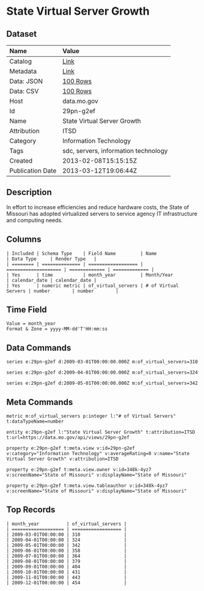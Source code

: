 # State Virtual Server Growth

## Dataset

| Name | Value |
| :--- | :---- |
| Catalog | [Link](https://catalog.data.gov/dataset/state-virtual-server-growth-a2477) |
| Metadata | [Link](https://data.mo.gov/api/views/29pn-g2ef) |
| Data: JSON | [100 Rows](https://data.mo.gov/api/views/29pn-g2ef/rows.json?max_rows=100) |
| Data: CSV | [100 Rows](https://data.mo.gov/api/views/29pn-g2ef/rows.csv?max_rows=100) |
| Host | data.mo.gov |
| Id | 29pn-g2ef |
| Name | State Virtual Server Growth |
| Attribution | ITSD |
| Category | Information Technology |
| Tags | sdc, servers, information technology |
| Created | 2013-02-08T15:15:15Z |
| Publication Date | 2013-03-12T19:06:44Z |

## Description

In effort to increase efficiencies and reduce hardware costs, the State of Missouri has adopted virtualized servers to service agency IT infrastructure and computing needs.

## Columns

```ls
| Included | Schema Type    | Field Name         | Name                 | Data Type     | Render Type   |
| ======== | ============== | ================== | ==================== | ============= | ============= |
| Yes      | time           | month_year         | Month/Year           | calendar_date | calendar_date |
| Yes      | numeric metric | of_virtual_servers | # of Virtual Servers | number        | number        |
```

## Time Field

```ls
Value = month_year
Format & Zone = yyyy-MM-dd'T'HH:mm:ss
```

## Data Commands

```ls
series e:29pn-g2ef d:2009-03-01T00:00:00.000Z m:of_virtual_servers=310

series e:29pn-g2ef d:2009-04-01T00:00:00.000Z m:of_virtual_servers=324

series e:29pn-g2ef d:2009-05-01T00:00:00.000Z m:of_virtual_servers=342
```

## Meta Commands

```ls
metric m:of_virtual_servers p:integer l:"# of Virtual Servers" t:dataTypeName=number

entity e:29pn-g2ef l:"State Virtual Server Growth" t:attribution=ITSD t:url=https://data.mo.gov/api/views/29pn-g2ef

property e:29pn-g2ef t:meta.view v:id=29pn-g2ef v:category="Information Technology" v:averageRating=0 v:name="State Virtual Server Growth" v:attribution=ITSD

property e:29pn-g2ef t:meta.view.owner v:id=348k-4yz7 v:screenName="State of Missouri" v:displayName="State of Missouri"

property e:29pn-g2ef t:meta.view.tableauthor v:id=348k-4yz7 v:screenName="State of Missouri" v:displayName="State of Missouri"
```

## Top Records

```ls
| month_year          | of_virtual_servers | 
| =================== | ================== | 
| 2009-03-01T00:00:00 | 310                | 
| 2009-04-01T00:00:00 | 324                | 
| 2009-05-01T00:00:00 | 342                | 
| 2009-06-01T00:00:00 | 358                | 
| 2009-07-01T00:00:00 | 364                | 
| 2009-08-01T00:00:00 | 379                | 
| 2009-09-01T00:00:00 | 404                | 
| 2009-10-01T00:00:00 | 431                | 
| 2009-11-01T00:00:00 | 443                | 
| 2009-12-01T00:00:00 | 454                | 
```
